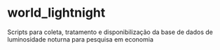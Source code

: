 # world_lightnight
Scripts para coleta, tratamento e disponibilização da base de dados de luminosidade noturna para pesquisa em economia
